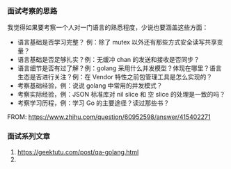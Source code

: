 ### 面试考察的思路 

我觉得如果要考察一个人对一门语言的熟悉程度，少说也要涵盖这些方面：

- 语言基础是否学习完整？
例：除了 mutex 以外还有那些方式安全读写共享变量？
- 语言基础是否足够扎实？例：无缓冲 chan 的发送和接收是否同步？
- 语言细节是否有过了解？例：golang 采用什么并发模型？体现在哪里？语言生态是否进行关注？例：在 Vendor 特性之前包管理工具是怎么实现的？
- 考察基础经验，例：说说 golang 中常用的并发模式？
- 考察实际经验，例：JSON 标准库对 nil slice 和 空 slice 的处理是一致的吗？
- 考察学习历程，例：学习 Go 的主要途径？读过那些书？

FROM: https://www.zhihu.com/question/60952598/answer/415402271


### 面试系列文章
1. https://geektutu.com/post/qa-golang.html
2. 